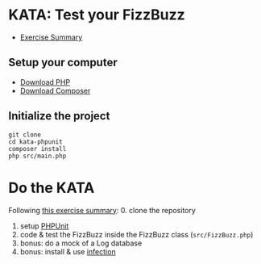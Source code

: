 # KATA: Test your FizzBuzz

- [Exercise Summary](https://codingdojo.org/kata/FizzBuzz/)

## Setup your computer

- [Download PHP](https://windows.php.net/downloads/releases/php-8.2.11-nts-Win32-vs16-x64.zip)
- [Download Composer](https://getcomposer.org/download/)

## Initialize the project

```
git clone
cd kata-phpunit
composer install
php src/main.php
```

# Do the KATA

Following [this exercise summary](https://codingdojo.org/kata/FizzBuzz/):
0. clone the repository
1. setup [PHPUnit](https://phpunit.de/)
2. code & test the FizzBuzz inside the FizzBuzz class (`src/FizzBuzz.php`)
4. bonus: do a mock of a Log database
5. bonus: install & use [infection](https://infection.github.io/guide/)